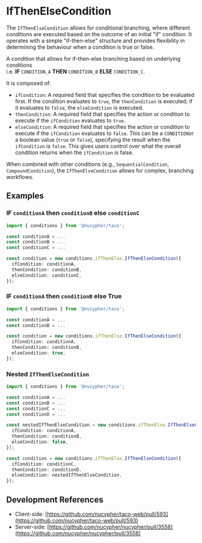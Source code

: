 # IfThenElseCondition

The `IfThenElseCondition` allows for conditional branching, where different conditions are executed based on the outcome of an initial "if" condition. It operates with a simple "if-then-else" structure and provides flexibility in determining the behaviour when a condition is true or false.

A condition that allows for if-then-else branching based on underlying conditions\
i.e. **IF** `CONDITION_A` **THEN** `CONDITION_B` **ELSE** `CONDITION_C`.

It is composed of:

* `ifCondition`: A required field that specifies the condition to be evaluated first. If the condition evaluates to `true`, the `thenCondition` is executed; if it evaluates to `false`, the `elseCondition` is executed.
* `thenCondition`: A required field that specifies the action or condition to execute if the `ifCondition` evaluates to `true`.
* `elseCondition`: A required field that specifies the action or condition to execute if the `ifCondition` evaluates to `false`. This can be a `CONDITION`or a boolean value (`true` or `false`), specifying the result when the `ifCondition` is `false`. This gives users control over what the overall condition returns when the `ifCondition` is false.

When combined with other conditions (e.g., `SequentialCondition`, `CompoundCondition`), the `IfThenElseCondition` allows for complex, branching workflows.

## Examples

### IF `conditionA` then `conditionB` else `conditionC`

```typescript
import { conditions } from '@nucypher/taco';

const conditionA = ...
const conditionB = ...
const conditionC = ...

const condition = new conditions.ifThenElse.IfThenElseCondition({
  ifCondition: conditionA,
  thenCondition: conditionB,
  elseCondition: conditionC,
});
```

### IF `conditionA` then `conditionB` else True

```typescript
import { conditions } from '@nucypher/taco';

const conditionA = ...
const conditionB = ...

const condition = new conditions.ifThenElse.IfThenElseCondition({
  ifCondition: conditionA,
  thenCondition: conditionB,
  elseCondition: true,
});
```

### Nested `IfThenElseCondition`

```typescript
import { conditions } from '@nucypher/taco';

const conditionA = ...
const conditionB = ...
const conditionC = ...
const conditionD = ...

const nestedIfThenElseCondition = new conditions.ifThenElse.IfThenElseCondition({
  ifCondition: conditionA,
  thenCondition: conditionB,
  elseCondition: false,
});

const condition = new conditions.ifThenElse.IfThenElseCondition({
  ifCondition: conditionC,
  thenCondition: conditionD,
  elseCondition: nestedIfThenElseCondition,
});
```

## Development References

* Client-side: [https://github.com/nucypher/taco-web/pull/593](https://github.com/nucypher/taco-web/pull/593)
* Server-side: [https://github.com/nucypher/nucypher/pull/3558](https://github.com/nucypher/nucypher/pull/3558)
